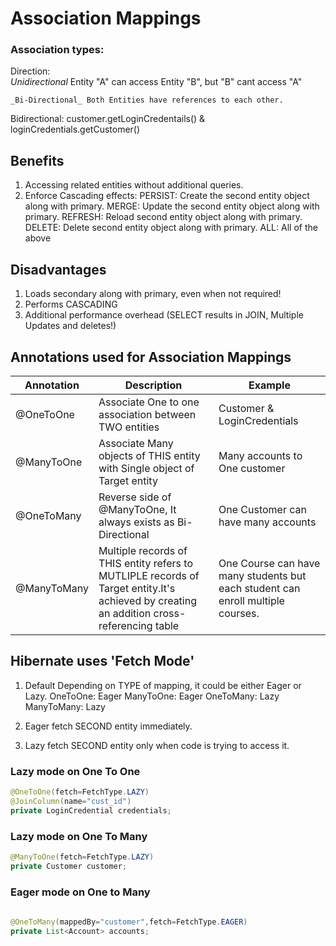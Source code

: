 # Association Mappings

### Association types:

Direction:  
    _Unidirectional_ Entity "A" can access Entity "B", but "B" cant access "A"
	
    _Bi-Directional_ Both Entities have references to each other.

Bidirectional:
customer.getLoginCredentails() 
&
loginCredentials.getCustomer()

## Benefits

1.  Accessing related entities without additional queries.
2.  Enforce Cascading effects:
    PERSIST:        Create the second entity object along with primary.
    MERGE:          Update the second entity object along with primary.
    REFRESH:        Reload second entity object along with primary.
    DELETE:         Delete second entity object along with primary.
    ALL:            All of the above


## Disadvantages

1.  Loads secondary along with primary, even when not required!
2.  Performs CASCADING
3.  Additional performance overhead (SELECT results in JOIN, Multiple Updates and deletes!)

## Annotations used for Association Mappings

Annotation | Description | Example
-----------|-------------|----------
@OneToOne  | Associate One to one association between TWO entities | Customer & LoginCredentials
@ManyToOne | Associate Many objects of THIS entity with Single object of Target entity | Many accounts to One customer
@OneToMany | Reverse side of @ManyToOne, It always exists as Bi-Directional | One Customer can have many accounts
@ManyToMany | Multiple records of THIS entity refers to MUTLIPLE records of Target entity.It's achieved by creating an addition cross-referencing table | One Course can have many students but each student can enroll multiple courses.

## Hibernate uses 'Fetch Mode'

1.  Default 
        Depending on TYPE of mapping, it could be either Eager or Lazy.
        OneToOne:   Eager
        ManyToOne:  Eager
        OneToMany:  Lazy
        ManyToMany: Lazy

2.  Eager
        fetch SECOND entity immediately.

3.  Lazy
        fetch SECOND entity only when code is trying to access it.

### Lazy mode on One To One

```java
@OneToOne(fetch=FetchType.LAZY)
@JoinColumn(name="cust_id")
private LoginCredential credentials;
```

### Lazy mode on One To Many
```java
@ManyToOne(fetch=FetchType.LAZY)
private Customer customer;
```

### Eager mode on One to Many
```java
	
@OneToMany(mappedBy="customer",fetch=FetchType.EAGER)
private List<Account> accounts;
```

